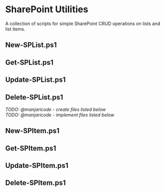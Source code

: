 # SharePoint Utilities
A collection of scripts for simple SharePoint CRUD operations on lists and list items.


## New-SPList.ps1

## Get-SPList.ps1

## Update-SPList.ps1

## Delete-SPList.ps1

_TODO: @manjaricode - create files listed below_<br>
_TODO: @manjaricode - implement files listed below_

## New-SPItem.ps1

## Get-SPItem.ps1

## Update-SPItem.ps1

## Delete-SPItem.ps1

